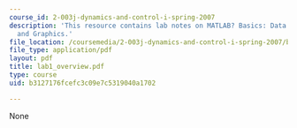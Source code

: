```yaml
---
course_id: 2-003j-dynamics-and-control-i-spring-2007
description: 'This resource contains lab notes on MATLAB? Basics: Data Types, Matrices,
  and Graphics.'
file_location: /coursemedia/2-003j-dynamics-and-control-i-spring-2007/b3127176fcefc3c09e7c5319040a1702_lab1_overview.pdf
file_type: application/pdf
layout: pdf
title: lab1_overview.pdf
type: course
uid: b3127176fcefc3c09e7c5319040a1702

---
```

None